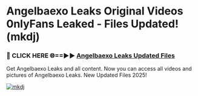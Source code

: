 # Angelbaexo Leaks Original Videos 0nlyFans Leaked - Files Updated! (mkdj)

<h3>🔴 CLICK HERE 🌐==►► <a href="https://tinyurl.com/2jnfzry5" rel="nofollow">Angelbaexo Leaks Updated Files</a></h3>

Get Angelbaexo Leaks and all content. Now you can access all videos and pictures of Angelbaexo Leaks. New Updated Files 2025!

[![mkdj](https://i.imgur.com/GyGTBgg.gif)](https://tinyurl.com/2jnfzry5)
